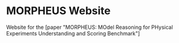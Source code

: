 # MORPHEUS Website

Website for the [paper "MORPHEUS: MOdel Reasoning for PHysical Experiments Understanding and Scoring Benchmark"]